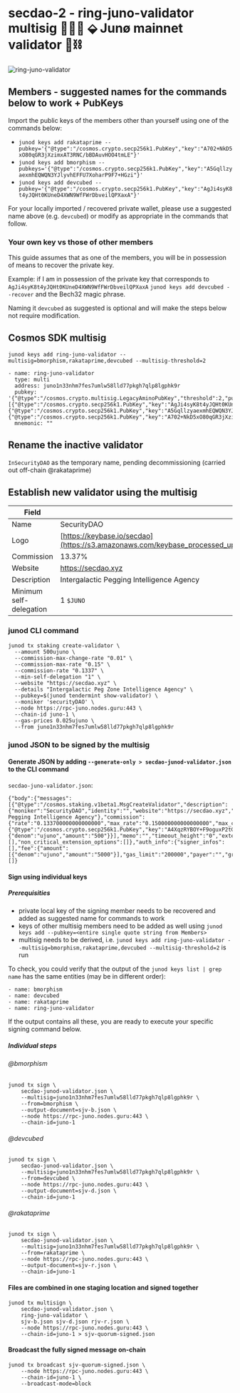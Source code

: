 # secdao-2 - ring-juno-validator multisig 🔑🔑🔑 ⬙ Junø mainnet validator 🔎⛓
![ring-juno-validator](https://user-images.githubusercontent.com/1236584/161363989-5d2cd3ae-f8cf-4374-956c-5d5ff0d452fc.jpeg)
## Members - suggested names for the commands below to work + PubKeys
Import the public keys of the members other than yourself using one of the commands below:

- `junod keys add rakataprime --pubkey='{"@type":"/cosmos.crypto.secp256k1.PubKey","key":"A702+NkD5xO80qGR3jXzimxAT3RNC/bBDAuvHOO4tmLE"}'`
- `junod keys add bmorphism --pubkeys='{"@type":"/cosmos.crypto.secp256k1.PubKey","key":"A5GqllzyaexmhEQWQN3YJlyvhEFFU7XoharP9F7+HGzi"}'`
- `junod keys add devcubed --pubkey='{"@type":"/cosmos.crypto.secp256k1.PubKey","key":"AgJi4syK8t4yJQHt0KUneD4XWN9WfFWrDbveilQPXaxA"}'`

For your locally imported / recovered private wallet, please use a suggested name above (e.g. `devcubed`) or modify as appropriate in the commands that follow.
### Your own key vs those of other members
This guide assumes that as one of the members, you will be in possession of means to recover the private key.

Example: if I am in possession of the private key that corresponds to `AgJi4syK8t4yJQHt0KUneD4XWN9WfFWrDbveilQPXaxA`
`junod keys add devcubed --recover` and the Bech32 magic phrase.

Naming it `devcubed` as suggested is optional and will make the steps below not require modification.
## Cosmos SDK multisig
```
junod keys add ring-juno-validator --multisig=bmorphism,rakataprime,devcubed --multisig-threshold=2

- name: ring-juno-validator
  type: multi
  address: juno1n33nhm7fes7umlw58lld77pkgh7qlp8lgphk9r
  pubkey: '{"@type":"/cosmos.crypto.multisig.LegacyAminoPubKey","threshold":2,"public_keys":[{"@type":"/cosmos.crypto.secp256k1.PubKey","key":"AgJi4syK8t4yJQHt0KUneD4XWN9WfFWrDbveilQPXaxA"},{"@type":"/cosmos.crypto.secp256k1.PubKey","key":"A5GqllzyaexmhEQWQN3YJlyvhEFFU7XoharP9F7+HGzi"},{"@type":"/cosmos.crypto.secp256k1.PubKey","key":"A702+NkD5xO80qGR3jXzimxAT3RNC/bBDAuvHOO4tmLE"}]}'
  mnemonic: ""
  ```
## Rename the inactive validator
`InSecurityDAO` as the temporary name, pending decommissioning (carried out off-chain @rakataprime)

## Establish new validator using the multisig
| Field | Value |
| --- | ----------- |
| Name | SecurityDAO |
| Logo | [https://keybase.io/secdao](https://s3.amazonaws.com/keybase_processed_uploads/641b0d5f17c12764f27f6aa49d31fe05_360_360.jpg) |
| Commission | 13.37% |
| Website | https://secdao.xyz |
| Description | Intergalactic Pegging Intelligence Agency |
| Minimum self-delegation | 1 `$JUNO` |
### junod CLI command
```
junod tx staking create-validator \
  --amount 500ujuno \
  --commission-max-change-rate "0.01" \
  --commission-max-rate "0.15" \
  --commission-rate "0.1337" \
  --min-self-delegation "1" \
  --website "https://secdao.xyz" \
  --details "Intergalactic Peg Zone Intelligence Agency" \
  --pubkey=$(junod tendermint show-validator) \
  --moniker 'securityDAO' \
  --node https://rpc-juno.nodes.guru:443 \
  --chain-id juno-1 \
  --gas-prices 0.025ujuno \
  --from juno1n33nhm7fes7umlw58lld77pkgh7qlp8lgphk9r
```

### junod JSON to be signed by the multisig
#### Generate JSON by adding `--generate-only > secdao-junod-validator.json` to the CLI command
`secdao-juno-validator.json`:

```
{"body":{"messages":[{"@type":"/cosmos.staking.v1beta1.MsgCreateValidator","description":{"moniker":"SecurityDAO","identity":"","website":"https://secdao.xyz","security_contact":"","details":"Intergalactic Pegging Intelligence Agency"},"commission":{"rate":"0.133700000000000000","max_rate":"0.150000000000000000","max_change_rate":"0.010000000000000000"},"min_self_delegation":"1","delegator_address":"juno1n33nhm7fes7umlw58lld77pkgh7qlp8lgphk9r","validator_address":"junovaloper1n33nhm7fes7umlw58lld77pkgh7qlp8lhupe76","pubkey":{"@type":"/cosmos.crypto.secp256k1.PubKey","key":"A4XqzRYBOY+F9oguxP2tG5J3DeenDPqt+SKHIi8scafS"},"value":{"denom":"ujuno","amount":"500"}}],"memo":"","timeout_height":"0","extension_options":[],"non_critical_extension_options":[]},"auth_info":{"signer_infos":[],"fee":{"amount":[{"denom":"ujuno","amount":"5000"}],"gas_limit":"200000","payer":"","granter":""}},"signatures":[]}
```
#### Sign using individual keys
##### Prerequisities
- private local key of the signing member needs to be recovered and added as suggested name for commands to work
- keys of other multisig members need to be added as well using `junod keys add --pubkey=<entire single quote string from Members>`
- multisig needs to be derived, i.e. `junod keys add ring-juno-validator --multisig=bmorphism,rakataprime,devcubed --multisig-threshold=2` is run

To check, you could verify that the output of the `junod keys list | grep name` has the same entities (may be in different order):

```
- name: bmorphism
- name: devcubed
- name: rakataprime
- name: ring-juno-validator
```

If the output contains all these, you are ready to execute your specific signing command below.

##### Individual steps
###### @bmorphism
```
junod tx sign \
    secdao-junod-validator.json \
    --multisig=juno1n33nhm7fes7umlw58lld77pkgh7qlp8lgphk9r \
    --from=bmorphism \
    --output-document=sjv-b.json \
    --node https://rpc-juno.nodes.guru:443 \
    --chain-id=juno-1
```
###### @devcubed
```
junod tx sign \
    secdao-junod-validator.json \
    --multisig=juno1n33nhm7fes7umlw58lld77pkgh7qlp8lgphk9r \
    --from=devcubed \
    --node https://rpc-juno.nodes.guru:443 \
    --output-document=sjv-d.json \
    --chain-id=juno-1
```
###### @rakataprime
```
junod tx sign \
    secdao-junod-validator.json \
    --multisig=juno1n33nhm7fes7umlw58lld77pkgh7qlp8lgphk9r \
    --from=rakataprime \
    --node https://rpc-juno.nodes.guru:443 \
    --output-document=sjv-r.json \
    --chain-id=juno-1
```

#### Files are combined in one staging location and signed together

```
junod tx multisign \
    secdao-junod-validator.json \
    ring-juno-validator \
    sjv-b.json sjv-d.json rjv-r.json \
    --node https://rpc-juno.nodes.guru:443 \
    --chain-id=juno-1 > sjv-quorum-signed.json
```
#### Broadcast the fully signed message on-chain
```
junod tx broadcast sjv-quorum-signed.json \
    --node https://rpc-juno.nodes.guru:443 \
    --chain-id=juno-1 \
    --broadcast-mode=block
```
